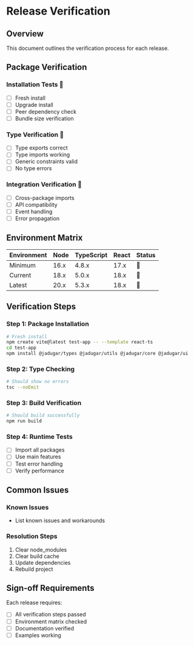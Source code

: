 # Release Verification

## Overview
This document outlines the verification process for each release.

## Package Verification
### Installation Tests 🔲
- [ ] Fresh install
- [ ] Upgrade install
- [ ] Peer dependency check
- [ ] Bundle size verification

### Type Verification 🔲
- [ ] Type exports correct
- [ ] Type imports working
- [ ] Generic constraints valid
- [ ] No type errors

### Integration Verification 🔲
- [ ] Cross-package imports
- [ ] API compatibility
- [ ] Event handling
- [ ] Error propagation

## Environment Matrix
| Environment | Node | TypeScript | React | Status |
|-------------|------|------------|-------|--------|
| Minimum     | 16.x | 4.8.x     | 17.x  | 🔲 |
| Current     | 18.x | 5.0.x     | 18.x  | 🔲 |
| Latest      | 20.x | 5.3.x     | 18.x  | 🔲 |

## Verification Steps

### Step 1: Package Installation
```bash
# Fresh install
npm create vite@latest test-app -- --template react-ts
cd test-app
npm install @jadugar/types @jadugar/utils @jadugar/core @jadugar/ui
```

### Step 2: Type Checking
```bash
# Should show no errors
tsc --noEmit
```

### Step 3: Build Verification
```bash
# Should build successfully
npm run build
```

### Step 4: Runtime Tests
- [ ] Import all packages
- [ ] Use main features
- [ ] Test error handling
- [ ] Verify performance

## Common Issues
### Known Issues
- List known issues and workarounds

### Resolution Steps
1. Clear node_modules
2. Clear build cache
3. Update dependencies
4. Rebuild project

## Sign-off Requirements
Each release requires:
- [ ] All verification steps passed
- [ ] Environment matrix checked
- [ ] Documentation verified
- [ ] Examples working

